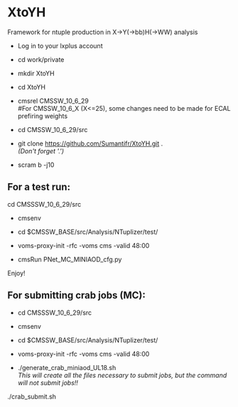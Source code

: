 # XtoYH

Framework for ntuple production in X->Y(->bb)H(->WW) analysis

- Log in to your lxplus account

- cd work/private

- mkdir XtoYH

- cd XtoYH

- cmsrel CMSSW_10_6_29 <br/>
#For CMSSW_10_6_X (X<=25), some changes need to be made for ECAL prefiring weights

- cd CMSSW_10_6_29/src

- git clone https://github.com/Sumantifr/XtoYH.git . <br/>
  *(Don't forget '.')*

- scram b -j10 

## For a test run: 

cd CMSSSW_10_6_29/src

- cmsenv

- cd $CMSSW_BASE/src/Analysis/NTuplizer/test/

- voms-proxy-init -rfc -voms cms -valid 48:00

- cmsRun PNet_MC_MINIAOD_cfg.py

Enjoy!

## For submitting crab jobs (MC):

- cd CMSSSW_10_6_29/src

- cmsenv

- cd $CMSSW_BASE/src/Analysis/NTuplizer/test/

- voms-proxy-init -rfc -voms cms -valid 48:00

- ./generate_crab_miniaod_UL18.sh <br/>
  *This will create all the files necessary to submit jobs, but the command will not submit jobs!!*

./crab_submit.sh
